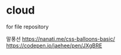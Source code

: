 # cloud
for file repository

말풍선
https://nanati.me/css-balloons-basic/
https://codepen.io/jaehee/pen/JXgBRE
